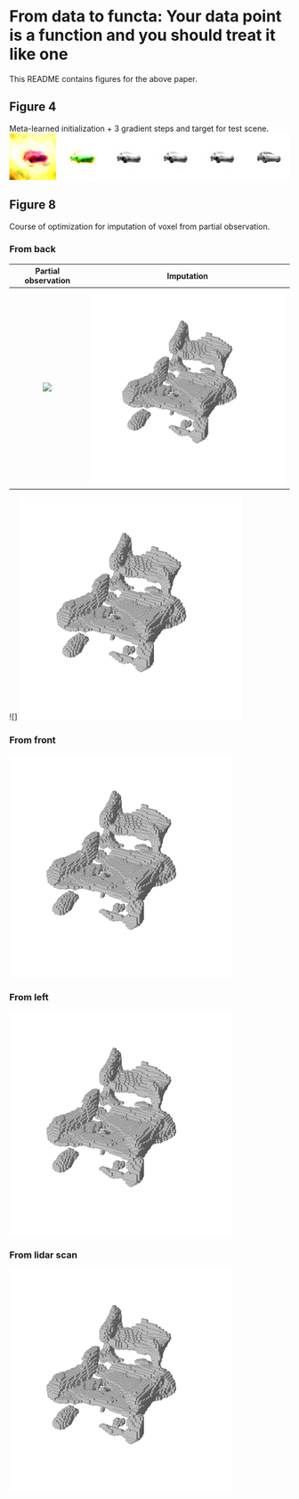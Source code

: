 # From data to functa: Your data point is a function and you should treat it like one

This README contains figures for the above paper.

## Figure 4
Meta-learned initialization + 3 gradient steps and target for test scene.
![](./figures/meta-learning-visualization-4-step-scene-gif.gif)

## Figure 8
Course of optimization for imputation of voxel from partial observation.

### From back
Partial observation        |  Imputation
:-------------------------:|:-------------------------:
![](./voxel-imputation-back.png)  |  ![](./figures/voxel-imputation-front-from-back.gif)

![]
![](./figures/voxel-imputation-front-from-back.gif)

### From front
![](./figures/voxel-imputation-back-from-front.gif)

### From left
![](./figures/voxel-imputation-right-from-left.gif)

### From lidar scan
![](./figures/voxel-imputation-lidar-x.gif)

